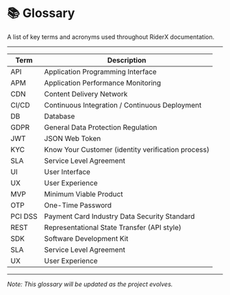 # 📚 Glossary

A list of key terms and acronyms used throughout RiderX documentation.

---

| Term                | Description                                              |
|---------------------|----------------------------------------------------------|
| API                 | Application Programming Interface                        |
| APM                 | Application Performance Monitoring                        |
| CDN                 | Content Delivery Network                                  |
| CI/CD               | Continuous Integration / Continuous Deployment           |
| DB                  | Database                                                 |
| GDPR                | General Data Protection Regulation                        |
| JWT                 | JSON Web Token                                           |
| KYC                 | Know Your Customer (identity verification process)       |
| SLA                 | Service Level Agreement                                  |
| UI                  | User Interface                                           |
| UX                  | User Experience                                         |
| MVP                 | Minimum Viable Product                                   |
| OTP                 | One-Time Password                                       |
| PCI DSS             | Payment Card Industry Data Security Standard             |
| REST                | Representational State Transfer (API style)              |
| SDK                 | Software Development Kit                                 |
| SLA                 | Service Level Agreement                                  |
| UX                  | User Experience                                         |

---

*Note: This glossary will be updated as the project evolves.*
